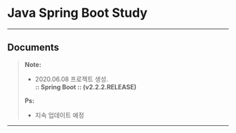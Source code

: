 Java Spring Boot Study
===================
----------


Documents
-------------

> **Note:**
>
> - 2020.06.08 프로젝트 생성.    
>**:: Spring Boot ::        (v2.2.2.RELEASE)**
>
>
>
> **Ps:** 
> - 지속 업데이트 예정

----------
